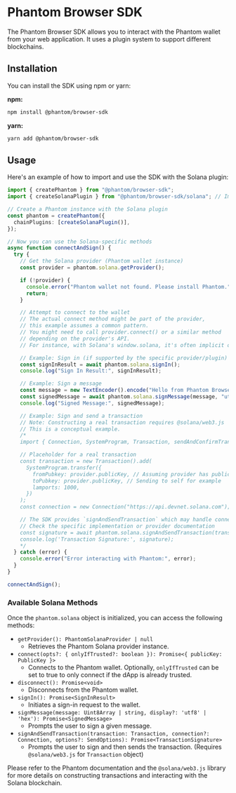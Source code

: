 # Phantom Browser SDK

The Phantom Browser SDK allows you to interact with the Phantom wallet from your web application. It uses a plugin system to support different blockchains.

## Installation

You can install the SDK using npm or yarn:

**npm:**

```bash
npm install @phantom/browser-sdk
```

**yarn:**

```bash
yarn add @phantom/browser-sdk
```

## Usage

Here's an example of how to import and use the SDK with the Solana plugin:

```typescript
import { createPhantom } from "@phantom/browser-sdk";
import { createSolanaPlugin } from "@phantom/browser-sdk/solana"; // Import the solana plugin

// Create a Phantom instance with the Solana plugin
const phantom = createPhantom({
  chainPlugins: [createSolanaPlugin()],
});

// Now you can use the Solana-specific methods
async function connectAndSign() {
  try {
    // Get the Solana provider (Phantom wallet instance)
    const provider = phantom.solana.getProvider();

    if (!provider) {
      console.error("Phantom wallet not found. Please install Phantom.");
      return;
    }

    // Attempt to connect to the wallet
    // The actual connect method might be part of the provider,
    // this example assumes a common pattern.
    // You might need to call provider.connect() or a similar method
    // depending on the provider's API.
    // For instance, with Solana's window.solana, it's often implicit or handled by specific actions.

    // Example: Sign in (if supported by the specific provider/plugin)
    const signInResult = await phantom.solana.signIn();
    console.log("Sign In Result:", signInResult);

    // Example: Sign a message
    const message = new TextEncoder().encode("Hello from Phantom Browser SDK!");
    const signedMessage = await phantom.solana.signMessage(message, "utf8");
    console.log("Signed Message:", signedMessage);

    // Example: Sign and send a transaction
    // Note: Constructing a real transaction requires @solana/web3.js
    // This is a conceptual example.
    /*
    import { Connection, SystemProgram, Transaction, sendAndConfirmTransaction } from '@solana/web3.js';

    // Placeholder for a real transaction
    const transaction = new Transaction().add(
      SystemProgram.transfer({
        fromPubkey: provider.publicKey, // Assuming provider has publicKey
        toPubkey: provider.publicKey, // Sending to self for example
        lamports: 1000,
      })
    );
    const connection = new Connection("https://api.devnet.solana.com"); // or your desired cluster

    // The SDK provides `signAndSendTransaction` which may handle connection internally or require it
    // Check the specific implementation or provider documentation
    const signature = await phantom.solana.signAndSendTransaction(transaction, connection); // Adjust based on actual API
    console.log('Transaction Signature:', signature);
    */
  } catch (error) {
    console.error("Error interacting with Phantom:", error);
  }
}

connectAndSign();
```

### Available Solana Methods

Once the `phantom.solana` object is initialized, you can access the following methods:

- `getProvider(): PhantomSolanaProvider | null`
  - Retrieves the Phantom Solana provider instance.
- `connect(opts?: { onlyIfTrusted?: boolean }): Promise<{ publicKey: PublicKey }>`
  - Connects to the Phantom wallet. Optionally, `onlyIfTrusted` can be set to true to only connect if the dApp is already trusted.
- `disconnect(): Promise<void>`
  - Disconnects from the Phantom wallet.
- `signIn(): Promise<SignInResult>`
  - Initiates a sign-in request to the wallet.
- `signMessage(message: Uint8Array | string, display?: 'utf8' | 'hex'): Promise<SignedMessage>`
  - Prompts the user to sign a given message.
- `signAndSendTransaction(transaction: Transaction, connection?: Connection, options?: SendOptions): Promise<TransactionSignature>`
  - Prompts the user to sign and then sends the transaction. (Requires `@solana/web3.js` for `Transaction` object)

Please refer to the Phantom documentation and the `@solana/web3.js` library for more details on constructing transactions and interacting with the Solana blockchain.
